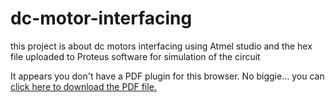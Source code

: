 # dc-motor-interfacing
this project is about dc motors interfacing using Atmel studio and the hex file uploaded to Proteus software for simulation of  the circuit
<!DOCTYPE html>
<html>
<head>
	<title>GitHub Portfolio</title>
</head>
<body>
	<object data="README.md" type="application/pdf" width="100%" height="100%">
		<p>It appears you don't have a PDF plugin for this browser. No biggie... you can <a href="README.md">click here to download the PDF file.</a></p>
	</object>
</body>
</html>
